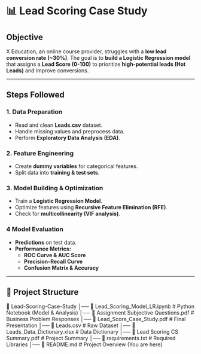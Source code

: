 
# 📊 Lead Scoring Case Study  

## Objective  
X Education, an online course provider, struggles with a **low lead conversion rate (~30%)**. The goal is to **build a Logistic Regression model** that assigns a **Lead Score (0-100)** to prioritize **high-potential leads (Hot Leads)** and improve conversions.  

---

## Steps Followed  

### 1. **Data Preparation**  
- Read and clean **Leads.csv** dataset.  
- Handle missing values and preprocess data.  
- Perform **Exploratory Data Analysis (EDA)**.  

### 2. **Feature Engineering**  
- Create **dummy variables** for categorical features.  
- Split data into **training & test sets**.  

### 3. **Model Building & Optimization**  
- Train a **Logistic Regression Model**.  
- Optimize features using **Recursive Feature Elimination (RFE)**.  
- Check for **multicollinearity (VIF analysis)**.  

### 4 **Model Evaluation**  
- **Predictions** on test data.  
- **Performance Metrics:**  
  - **ROC Curve & AUC Score**  
  - **Precision-Recall Curve**  
  - **Confusion Matrix & Accuracy**  

---

## 📂 Project Structure  
📁  Lead-Scoring-Case-Study
│── 📜 Lead_Scoring_Model_LR.ipynb          # Python Notebook (Model & Analysis)
│── 📜 Assignment Subjective Questions.pdf  # Business Problem Responses
│── 📜 Lead_Score_Case_Study.pdf            # Final Presentation
│── 📜 Leads.csv                            # Raw Dataset
│── 📜 Leads_Data_Dictionary.xlsx           # Data Dictionary
│── 📜 Lead Scoring CS Summary.pdf          # Project Summary
│── 📜 requirements.txt                     # Required Libraries
│── 📜 README.md                            # Project Overview (You are here)
